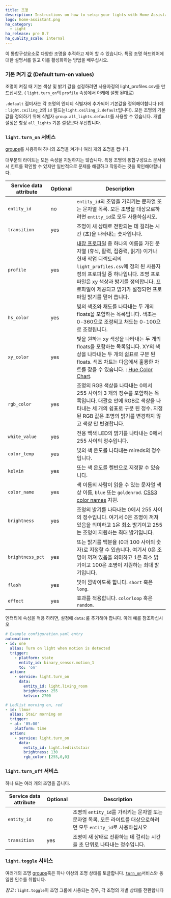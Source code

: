 ```yaml
---
title: 조명
description: Instructions on how to setup your lights with Home Assistant.
logo: home-assistant.png
ha_category:
  - Light
ha_release: pre 0.7
ha_quality_scale: internal
---
```


이 통합구성요소로 다양한 조명을 추적하고 제어 할 수 있습니다. 특정 조명 하드웨어에 대한 설명서를 읽고 이를 활성화하는 방법을 배우십시오.

### 기본 켜기 값 (Default turn-on values)

조명이 켜질 때 기본 색상 및 밝기 값을 설정하려면 사용자정의 light_profiles.csv를 만드십시오. (
`light.turn_on`의 `profile` 속성에서 아래에 설명 된대로)

`.default` 접미사는 각 조명의 엔티티 식별자에 추가되어 기본값을 정의해야합니다 (예 : `light.ceiling_2`의 `id` 필드는`light.ceiling_2.default`입니다). 모든 조명의 기본값을 정의하기 위해 식별자 `group.all_lights.default`를 사용할 수 있습니다. 개별 설정은 항상 `all_lights` 기본 설정보다 우선합니다.

### `light.turn_on` 서비스

[groups]({{site_root}}/integrations/group/)를 사용하여 하나의 조명을 켜거나 여러 개의 조명을 켭니다.

대부분의 라이트는 모든 속성을 지원하지는 않습니다. 특정 조명의 통합구성요소 문서에서 힌트를 확인할 수 있지만 일반적으로 문제를 해결하고 작동하는 것을 확인해야합니다.

| Service data attribute | Optional | Description |
| ---------------------- | -------- | ----------- |
| `entity_id` | no | `entity_id`의 조명을 가리키는 문자열 또는 문자열 목록. 모든 조명을 대상으로하려면 `entity_id`로 모두 사용하십시오.
| `transition` | yes | 조명이 새 상태로 전환되는 데 걸리는 시간 (초)을 나타내는 숫자입니다.
| `profile` | yes | [내장 프로파일](https://github.com/home-assistant/home-assistant/blob/master/homeassistant/components/light/light_profiles.csv) 중 하나의 이름을 가진 문자열 (휴식, 활력, 집중력, 읽기) 이거나 현재 작업 디렉토리의 `light_profiles.csv`에 정의 된 사용자 정의 프로파일 중 하나입니다. 조명 프로파일은 xy 색상과 밝기를 정의합니다. 프로파일이 제공되고 밝기가 설정되면 프로파일 밝기를 덮어 씁니다.
| `hs_color` | yes | 빛의 색조와 채도를 나타내는 두 개의 floats을 포함하는 목록입니다. 색조는 0-360으로 조정되고 채도는 0-100으로 조정됩니다.
| `xy_color` | yes | 빛을 원하는 xy 색상을 나타내는 두 개의 floats을 포함하는 목록입니다. XY의 색상을 나타내는 두 개의 쉼표로 구분 된 floats. 색조 차트는 다음에서 훌륭한 차트를 찾을 수 있습니다. : [Hue Color Chart](https://developers.meethue.com/documentation/core-concepts#color_gets_more_complicated). 
| `rgb_color` | yes |  조명의 RGB 색상을 나타내는 0에서 255 사이의 3 개의 정수를 포함하는 목록입니다. 대괄호 안에 RGB로 색상을 나타내는 세 개의 쉼표로 구분 된 정수. 지정된 RGB 값은 조명의 밝기를 변경하지 않고 색상 만 변경합니다.
| `white_value` | yes | 전용 백색 LED의 밝기를 나타내는 0에서 255 사이의 정수입니다.
| `color_temp` | yes | 빛의 색 온도를 나타내는 mireds의 정수입니다.
| `kelvin` | yes | 또는 색 온도를 켈빈으로 지정할 수 있습니다.
| `color_name` | yes | 색 이름의 사람이 읽을 수 있는 문자열 색상 이름, `blue` 또는 `goldenrod`. [CSS3 color names](https://www.w3.org/TR/css-color-3/#svg-color) 지원. 
| `brightness` | yes | 조명의 밝기를 나타내는 0에서 255 사이의 정수입니다. 여기서 0은 조명이 꺼져 있음을 의미하고 1은 최소 밝기이고 255는 조명이 지원하는 최대 밝기입니다.
| `brightness_pct`| yes | 또는 밝기를 백분율 (0과 100 사이의 숫자)로 지정할 수 있습니다. 여기서 0은 조명이 꺼져 있음을 의미하고 1은 최소 밝기이고 100은 조명이 지원하는 최대 밝기입니다.
| `flash` | yes | 빛이 깜박이도록 합니다. `short` 혹은 `long`.
| `effect`| yes | 효과를 적용합니다.  `colorloop` 혹은 `random`.

<div class='note'>

엔터티에 속성을 적용 하려면, 설정에 `data:`룰 추가해야 합니다. 아래 예를 참조하십시오

</div>

```yaml
# Example configuration.yaml entry
automation:
- id: one
  alias: Turn on light when motion is detected
  trigger:
    - platform: state
      entity_id: binary_sensor.motion_1
      to: 'on'
  action:
    - service: light.turn_on
      data:
        entity_id: light.living_room
        brightness: 255
        kelvin: 2700
```
```yaml
# Ledlist morning on, red
- id: llmor
  alias: Stair morning on
  trigger:
  - at: '05:00'
    platform: time
  action:
    - service: light.turn_on
      data:
        entity_id: light.ledliststair
        brightness: 130
        rgb_color: [255,0,0]
```

### `light.turn_off` 서비스

하나 또는 여러 개의 조명을 끕니다.

| Service data attribute | Optional | Description |
| ---------------------- | -------- | ----------- |
| `entity_id` | no | 조명의 `entity_id`를 가리키는 문자열 또는 문자열 목록. 모든 라이트를 대상으로하려면 모두 `entity_id`로 사용하십시오  
| `transition` | yes | 조명이 새 상태로 전환하는 데 걸리는 시간을 초 단위로 나타내는 정수입니다.

### `light.toggle` 서비스

여러개의 조명 [groups]({{site_root}}/integrations/group/)혹은 하나 이상의 조명 상태를 토글합니다. [`turn_on`](#service-lightturn_on)서비스와 동일한 인수를 취합니다.

*참고* : `light.toggle`이 조명 그룹에 사용되는 경우, 각 조명의 개별 상태를 전환합니다